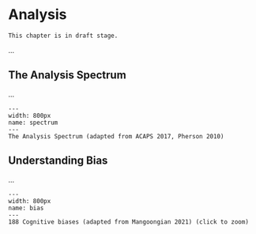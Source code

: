# Analysis
```{warning}
This chapter is in draft stage.
```
...

## The Analysis Spectrum
...

```{figure} ./images/analysisspectrum.png
---
width: 800px
name: spectrum
---
The Analysis Spectrum (adapted from ACAPS 2017, Pherson 2010)
```

## Understanding Bias
...

```{figure} ./images/cognitive-bias.jpg
---
width: 800px
name: bias
---
188 Cognitive biases (adapted from Mangoongian 2021) (click to zoom)
```